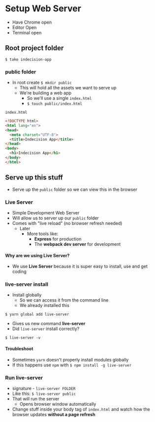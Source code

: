 # Setup Web Server
* Have Chrome open
* Editor Open
* Terminal open

## Root project folder
`$ take indecision-app`

### public folder
* In root create `$ mkdir public`
    - This will hold all the assets we want to serve up
    - We're building a web app
        + So we'll use a single `index.html`
        + `$ touch public/index.html`

`index.html`

```html
<!DOCTYPE html>
<html lang="en">
<head>
  <meta charset="UTF-8">
  <title>Indecision App</title>
</head>
<body>
  <h1>Indecision App</h1>
</body>
</html>
```

## Serve up this stuff
* Serve up the `public` folder so we can view this in the browser

### Live Server
* Simple Development Web Server
* Will allow us to server up our `public` folder
* Comes with "live reload" (no browser refresh needed)
    - Later
        + More tools like:
            * **Express** for production
            * The **webpack dev server** for development

#### Why are we using Live Server?
* We use **Live Server** because it is super easy to install, use and get coding

### live-server install
* Install globally
    - So we can access it from the command line
    - We already installed this

`$ yarn global add live-server`

* Gives us new command **live-server**
* Did `live-server` install correctly?

`$ live-server -v`

#### Troubleshoot
* Sometimes `yarn` doesn't properly install modules globally
* If this happens use `npm` with `$ npm install -g live-server`

### Run live-server
* signature - `live-server FOLDER`
* Like this: `$ live-server public`
* That will run the server
    - Opens browser window automatically
* Change stuff inside your body tag of `index.html` and watch how the browser updates **without a page refresh**
